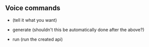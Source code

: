 ## Voice commands
- (tell it what you want)
- generate (shouldn't this be automatically done after the above?)

- run (run the created api)
